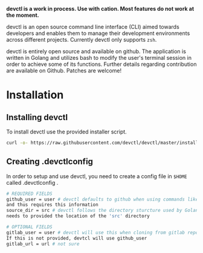 <!--getting started page. Included from index.html. Note it is also ignored in _config.yml --> 
 
**devctl is a work in process. Use with cation. Most features do not work at the moment.**

devctl is an open source command line interface (CLI) aimed towards developers
and enables them to manage their development environments across different
projects. Currently devctl only supports `zsh`.

devctl is entirely open source and available on github. The application is
written in Golang and utilizes bash to modify the user's terminal session in
order to achieve some of its functions. Further details regarding contribution
are available on Github. Patches are welcome!

# Installation
## Installing devctl
To install devctl use the provided​ installer script.

```sh
curl -o- https://raw.githubusercontent.com/devctl/devctl/master/install.sh | bash
```

## Creating .devctlconfig
In order to setup and use devctl, you need to create a config file in `$HOME`
called .devctlconfig . 

```sh
# REQUIRED FIELDS
github_user = user # devctl defaults to github when using commands like clone
and thus requires this information
source_dir = src # devctl follows the directory sturcture used by Golang and
needs to provided the location of the 'src' directory

# OPTIONAL FIELDS
gitlab_user = user # devctl will use this when cloning from gitlab repositories.
If this is not provided, devtcl will use github_user
gitlab_url = url # not sure
```
